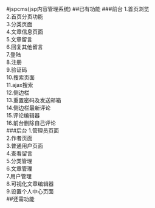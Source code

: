 #jspcms(jsp内容管理系统)
##已有功能
###前台
1.首页浏览    
2.首页分页功能    
3.分类页面    
4.文章信息页面    
5.文章留言        
6.回复其他留言    
7.登陆    
8.注册    
9.验证码    
10.搜索页面    
11.ajax搜索   
12.侧边栏    
13.重置密码及发送邮箱    
14.侧边栏最新评论    
15.评论编辑器    
16.前台删除自己评论   
###后台
1.管理员页面    
2.作者页面    
3.普通用户页面    
4.查看留言    
5.分类管理   
6.文章管理    
7.用户管理   
8.可视化文章编辑器    
9.设置个人中心页面       
##还需功能
   
<!-- ##[演示站点](http://jspcms.jd-app.com/) -->
